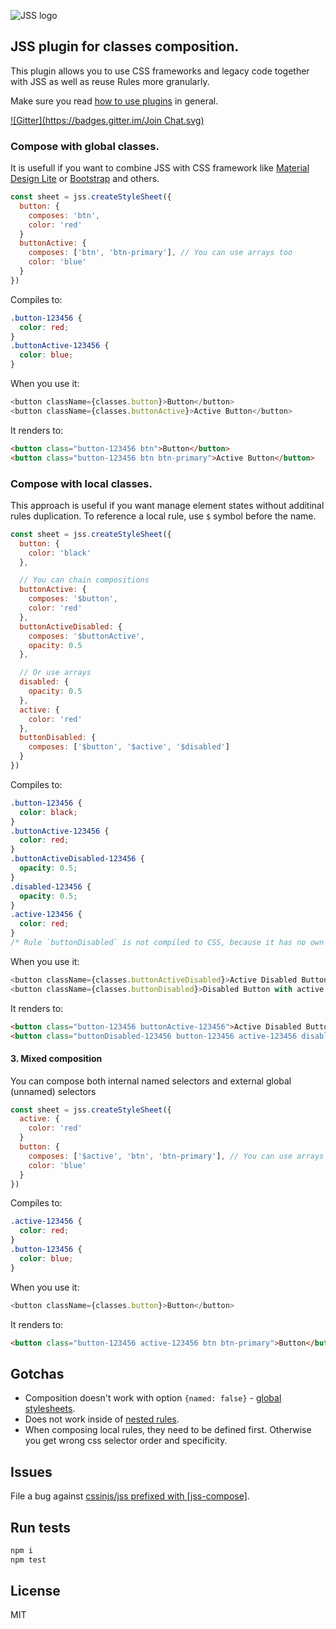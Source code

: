 ![JSS logo](https://avatars1.githubusercontent.com/u/9503099?v=3&s=60)

## JSS plugin for classes composition.

This plugin allows you to use CSS frameworks and legacy code together with JSS as well as reuse Rules more granularly.

Make sure you read [how to use
plugins](https://github.com/cssinjs/jss/blob/master/docs/setup.md#setup-with-plugins)
in general.

[![Gitter](https://badges.gitter.im/Join Chat.svg)](https://gitter.im/cssinjs/lobby)


### Compose with global classes.

It is usefull if you want to combine JSS with CSS framework like [Material Design Lite](https://getmdl.io/) or [Bootstrap](http://getbootstrap.com/) and others.

```javascript
const sheet = jss.createStyleSheet({
  button: {
    composes: 'btn',
    color: 'red'
  }
  buttonActive: {
    composes: ['btn', 'btn-primary'], // You can use arrays too
    color: 'blue'
  }
})
```
Compiles to:

```css
.button-123456 {
  color: red;
}
.buttonActive-123456 {
  color: blue;
}
```
When you use it:

```javascript
<button className={classes.button}>Button</button>
<button className={classes.buttonActive}>Active Button</button>
```
It renders to:
```html
<button class="button-123456 btn">Button</button>
<button class="button-123456 btn btn-primary">Active Button</button>
```

### Compose with local classes.

This approach is useful if you want manage element states without additinal rules duplication.
To reference a local rule, use `$` symbol before the name.

```javascript
const sheet = jss.createStyleSheet({
  button: {
    color: 'black'
  },

  // You can chain compositions
  buttonActive: {
    composes: '$button',
    color: 'red'
  },
  buttonActiveDisabled: {
    composes: '$buttonActive',
    opacity: 0.5
  },

  // Or use arrays
  disabled: {
    opacity: 0.5
  },
  active: {
    color: 'red'
  },
  buttonDisabled: {
    composes: ['$button', '$active', '$disabled']
  }
})
```

Compiles to:

```css
.button-123456 {
  color: black;
}
.buttonActive-123456 {
  color: red;
}
.buttonActiveDisabled-123456 {
  opacity: 0.5;
}
.disabled-123456 {
  opacity: 0.5;
}
.active-123456 {
  color: red;
}
/* Rule `buttonDisabled` is not compiled to CSS, because it has no own properties. */
```

When you use it:

```javascript
<button className={classes.buttonActiveDisabled}>Active Disabled Button</button>
<button className={classes.buttonDisabled}>Disabled Button with active state</button>
```
It renders to:
```html
<button class="button-123456 buttonActive-123456">Active Disabled Button</button>
<button class="buttonDisabled-123456 button-123456 active-123456 disabled-123456">Disabled Button with active state</button>
```

#### 3. Mixed composition

You can compose both internal named selectors and external global (unnamed) selectors

```javascript
const sheet = jss.createStyleSheet({
  active: {
    color: 'red'
  }
  button: {
    composes: ['$active', 'btn', 'btn-primary'], // You can use arrays too
    color: 'blue'
  }
})
```
Compiles to:
```css
.active-123456 {
  color: red;
}
.button-123456 {
  color: blue;
}
```
When you use it:
```javascript
<button className={classes.button}>Button</button>
```
It renders to:
```html
<button class="button-123456 active-123456 btn btn-primary">Button</button>
```

## Gotchas

- Composition doesn't work with option `{named: false}` - [global stylesheets](https://github.com/cssinjs/jss/blob/master/docs/json-api.md#writing-global-selectors).
- Does not work inside of [nested rules](https://github.com/cssinjs/jss-nested).
- When composing local rules, they need to be defined first. Otherwise you get wrong css selector order and specificity.


## Issues

File a bug against [cssinjs/jss prefixed with \[jss-compose\]](https://github.com/cssinjs/jss/issues/new?title=[jss-compose]%20).

## Run tests

```bash
npm i
npm test
```

## License

MIT
